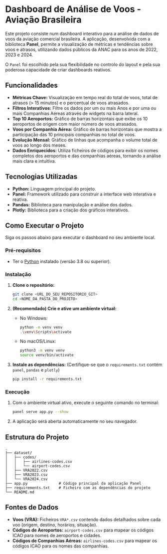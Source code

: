 # Dashboard de Análise de Voos - Aviação Brasileira

Este projeto consiste num dashboard interativo para a análise de dados de voos da aviação comercial brasileira. A aplicação, desenvolvida com a biblioteca **Panel**, permite a visualização de métricas e tendências sobre voos e atrasos, utilizando dados públicos da ANAC para os anos de 2022, 2023 e 2024.

O `Panel` foi escolhido pela sua flexibilidade no controlo do layout e pela sua poderosa capacidade de criar dashboards reativos.

## Funcionalidades

- **Métricas Chave:** Visualização em tempo real do total de voos, total de atrasos (> 15 minutos) e o percentual de voos atrasados.
- **Filtros Interativos:** Filtre os dados por um ou mais Anos e por uma ou mais Companhias Aéreas através de widgets na barra lateral.
- **Top 10 Aeroportos:** Gráfico de barras horizontais que exibe os 10 aeroportos de origem com maior número de voos atrasados.
- **Voos por Companhia Aérea:** Gráfico de barras horizontais que mostra a participação das 10 principais companhias no total de voos.
- **Evolução Mensal:** Gráfico de linhas que acompanha o volume total de voos ao longo dos meses.
- **Dados Enriquecidos:** Utiliza ficheiros de códigos para exibir os nomes completos dos aeroportos e das companhias aéreas, tornando a análise mais clara e intuitiva.

## Tecnologias Utilizadas

- **Python:** Linguagem principal do projeto.
- **Panel:** Framework utilizado para construir a interface web interativa e reativa.
- **Pandas:** Biblioteca para manipulação e análise dos dados.
- **Plotly:** Biblioteca para a criação dos gráficos interativos.

## Como Executar o Projeto

Siga os passos abaixo para executar o dashboard no seu ambiente local.

### Pré-requisitos

- Ter o [Python](https://www.python.org/downloads/) instalado (versão 3.8 ou superior).

### Instalação

1.  **Clone o repositório:**
    ```bash
    git clone <URL_DO_SEU_REPOSITORIO_GIT>
    cd <NOME_DA_PASTA_DO_PROJETO>
    ```

2.  **(Recomendado) Crie e ative um ambiente virtual:**
    - No Windows:
      ```bash
      python -m venv venv
      .\venv\Scripts\activate
      ```
    - No macOS/Linux:
      ```bash
      python3 -m venv venv
      source venv/bin/activate
      ```

3.  **Instale as dependências:**
    (Certifique-se que o `requirements.txt` contém `panel`, `pandas` e `plotly`)
    ```bash
    pip install -r requirements.txt
    ```

### Execução

1.  Com o ambiente virtual ativo, execute o seguinte comando no terminal:
    ```bash
    panel serve app.py --show
    ```

2.  A aplicação será aberta automaticamente no seu navegador.

## Estrutura do Projeto

```
.
├── dataset/
│   ├── codes/
│   │   ├── airlines-codes.csv
│   │   └── airport-codes.csv
│   ├── VRA2022.csv
│   ├── VRA2023.csv
│   └── VRA2024.csv
├── app.py              # Código principal da aplicação Panel
├── requirements.txt    # Ficheiro com as dependências do projeto
└── README.md            
```

## Fontes de Dados

- **Voos (VRA):** Ficheiros `VRA*.csv` contendo dados detalhados sobre cada voo (origem, destino, horários, situação).
- **Códigos de Aeroportos:** `airport-codes.csv` para mapear os códigos ICAO para nomes de aeroportos e cidades.
- **Códigos de Companhias Aéreas:** `airlines-codes.csv` para mapear os códigos ICAO para os nomes das companhias.

